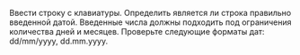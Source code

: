 Ввести строку с клавиатуры. Определить является ли строка правильно введенной датой. Введенные числа должны подходить под ограничения количества дней и месяцев. Проверьте следующие форматы дат: dd/mm/yyyy, dd.mm.yyyy.